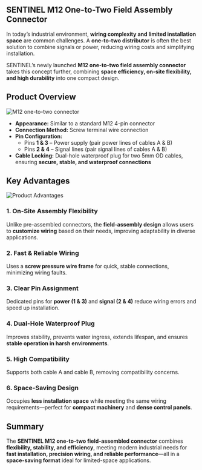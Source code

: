 ## SENTINEL M12 One-to-Two Field Assembly Connector  

In today’s industrial environment, **wiring complexity and limited installation space** are common challenges. A **one-to-two distributor** is often the best solution to combine signals or power, reducing wiring costs and simplifying installation.  

SENTINEL’s newly launched **M12 one-to-two field assembly connector** takes this concept further, combining **space efficiency, on-site flexibility, and high durability** into one compact design.  

## Product Overview  
![M12 one-to-two connector](https://www.sentinel-china.com/vancheerfile/images/2023/9/2023091809313801.jpg)  

- **Appearance:** Similar to a standard M12 4-pin connector  
- **Connection Method:** Screw terminal wire connection  
- **Pin Configuration:**  
  - Pins **1 & 3** – Power supply (pair power lines of cables A & B)  
  - Pins **2 & 4** – Signal lines (pair signal lines of cables A & B)  
- **Cable Locking:** Dual-hole waterproof plug for two 5mm OD cables, ensuring **secure, stable, and waterproof connections**  

## Key Advantages  
![Product Advantages](https://www.sentinel-china.com/vancheerfile/Images/2023/9/20230918095942146.png)  

### 1. On-Site Assembly Flexibility  
Unlike pre-assembled connectors, the **field-assembly design** allows users to **customize wiring** based on their needs, improving adaptability in diverse applications.  

### 2. Fast & Reliable Wiring  
Uses a **screw pressure wire frame** for quick, stable connections, minimizing wiring faults.  

### 3. Clear Pin Assignment  
Dedicated pins for **power (1 & 3)** and **signal (2 & 4)** reduce wiring errors and speed up installation.  

### 4. Dual-Hole Waterproof Plug  
Improves stability, prevents water ingress, extends lifespan, and ensures **stable operation in harsh environments**.  

### 5. High Compatibility  
Supports both cable A and cable B, removing compatibility concerns.  

### 6. Space-Saving Design  
Occupies **less installation space** while meeting the same wiring requirements—perfect for **compact machinery** and **dense control panels**.  

## Summary  
The **SENTINEL M12 one-to-two field-assembled connector** combines **flexibility, stability, and efficiency**, meeting modern industrial needs for **fast installation, precision wiring, and reliable performance**—all in a **space-saving format** ideal for limited-space applications.  
